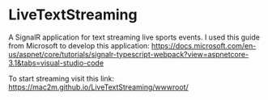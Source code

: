 # LiveTextStreaming

A SignalR application for text streaming live sports events.
I used this guide from Microsoft to develop this application: https://docs.microsoft.com/en-us/aspnet/core/tutorials/signalr-typescript-webpack?view=aspnetcore-3.1&tabs=visual-studio-code

To start streaming visit this link: https://mac2m.github.io/LiveTextStreaming/wwwroot/
